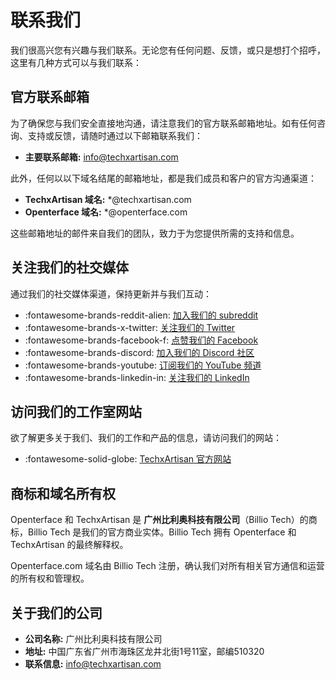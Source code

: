 # 联系我们

我们很高兴您有兴趣与我们联系。无论您有任何问题、反馈，或只是想打个招呼，这里有几种方式可以与我们联系：

## 官方联系邮箱

为了确保您与我们安全直接地沟通，请注意我们的官方联系邮箱地址。如有任何咨询、支持或反馈，请随时通过以下邮箱联系我们：

- **主要联系邮箱:** [info@techxartisan.com](mailto:info@techxartisan.com)

此外，任何以以下域名结尾的邮箱地址，都是我们成员和客户的官方沟通渠道：

- **TechxArtisan 域名:** *@techxartisan.com
- **Openterface 域名:** *@openterface.com

这些邮箱地址的邮件来自我们的团队，致力于为您提供所需的支持和信息。

## 关注我们的社交媒体

通过我们的社交媒体渠道，保持更新并与我们互动：

- :fontawesome-brands-reddit-alien: [加入我们的 subreddit](/reddit)
- :fontawesome-brands-x-twitter: [关注我们的 Twitter](https://twitter.com/TechxArtisan)
- :fontawesome-brands-facebook-f: [点赞我们的 Facebook](https://www.facebook.com/TechxArtisan)
- :fontawesome-brands-discord: [加入我们的 Discord 社区](/discord)
- :fontawesome-brands-youtube: [订阅我们的 YouTube 频道](https://youtube.com/@TechxArtisan)
- :fontawesome-brands-linkedin-in: [关注我们的 LinkedIn](https://www.linkedin.com/company/techxartisan/)

## 访问我们的工作室网站

欲了解更多关于我们、我们的工作和产品的信息，请访问我们的网站：

- :fontawesome-solid-globe: [TechxArtisan 官方网站](https://techxartisan.com/en/)

## 商标和域名所有权

Openterface 和 TechxArtisan 是 **广州比利奥科技有限公司**（Billio Tech）的商标，Billio Tech 是我们的官方商业实体。Billio Tech 拥有 Openterface 和 TechxArtisan 的最终解释权。

Openterface.com 域名由 Billio Tech 注册，确认我们对所有相关官方通信和运营的所有权和管理权。

## 关于我们的公司

- **公司名称:** 广州比利奥科技有限公司
- **地址:** 中国广东省广州市海珠区龙井北街1号11室，邮编510320
- **联系信息:** [info@techxartisan.com](mailto:info@techxartisan.com)